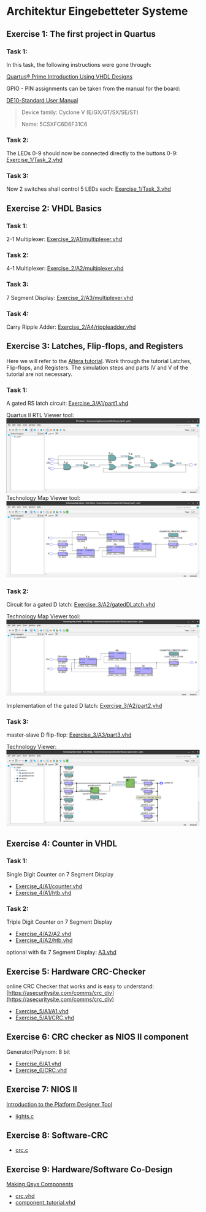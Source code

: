 # Architektur Eingebetteter Systeme

## Exercise 1: The first project in Quartus
### Task 1:
In this task, the following instructions were gone through:

[Quartus® Prime Introduction Using VHDL Designs](https://web.archive.org/web/20230430074600/http://mems.ece.dal.ca/eced4260/QuartusPrime.pdf)

GPIO - PIN assignments can be taken from the manual for the board:

[DE10-Standard User Manual](https://web.archive.org/web/20230430073532/https%3A%2F%2Fftp.intel.com%2FPublic%2FPub%2Ffpgaup%2Fpub%2FIntel_Material%2FBoards%2FDE10-Standard%2FDE10_Standard_User_Manual.pdf)

> Device family: Cyclone V (E/GX/GT/SX/SE/ST)
> 
> Name: 5CSXFC6D6F31C6

### Task 2:
The LEDs 0-9 should now be connected directly to the buttons 0-9:
[Exercise_1/Task_2.vhd](Exercise_1/Task_2.vhd)

### Task 3:
Now 2 switches shall control 5 LEDs each:
[Exercise_1/Task_3.vhd](Exercise_1/Task_3.vhd)

## Exercise 2: VHDL Basics
### Task 1:
2-1 Multiplexer: [Exercise_2/A1/multiplexer.vhd](Exercise_2/A1/multiplexer.vhd)

### Task 2:
4-1 Multiplexer: [Exercise_2/A2/multiplexer.vhd](Exercise_2/A2/multiplexer.vhd)

### Task 3:
7 Segment Display: [Exercise_2/A3/multiplexer.vhd](Exercise_2/A3/multiplexer.vhd)

### Task 4:
Carry Ripple Adder: [Exercise_2/A4/rippleadder.vhd](Exercise_2/A4/rippleadder.vhd)

## Exercise 3: Latches, Flip-flops, and Registers
Here we will refer to the [Altera tutorial](https://web.archive.org/web/20230515085651/https://docplayer.net/storage/48/24659104/1684144559/zhY50kay0iTjk9UwB2LhbA/24659104.pdf). Work through
the tutorial Latches, Flip-flops, and Registers. The simulation steps and parts
IV and V of the tutorial are not necessary.
### Task 1:
A gated RS latch circuit: [Exercise_3/A1/part1.vhd](Exercise_3/A1/part1.vhd)

Quartus II RTL Viewer tool:
![Exercise_3/A1/rtl_viewer.png](Exercise_3/A1/rtl_viewer.png)
 Technology Map Viewer tool:
![Exercise_3/A1/map_viewer.png](Exercise_3/A1/map_viewer.png)

### Task 2:
Circuit for a gated D latch: [Exercise_3/A2/gatedDLatch.vhd](Exercise_3/A2/gatedDLatch.vhd)

Technology Map Viewer tool:
![Exercise_3/A2/map_viewer.png](Exercise_3/A2/map_viewer.png)

Implementation of the gated D latch: [Exercise_3/A2/part2.vhd](Exercise_3/A2/part2.vhd)

### Task 3:
master-slave D flip-flop: [Exercise_3/A3/part3.vhd](Exercise_3/A3/part3.vhd)

Technology Viewer:
![Exercise_3/A3/map_viewer.png](Exercise_3/A3/map_viewer.png)

## Exercise 4: Counter in VHDL

### Task 1:
Single Digit Counter on 7 Segment Display
- [Exercise_4/A1/counter.vhd](Exercise_4/A1/counter.vhd)
- [Exercise_4/A1/htb.vhd](Exercise_4/A1/htb.vhd)

### Task 2:
Triple Digit Counter on 7 Segment Display
- [Exercise_4/A2/A2.vhd](Exercise_4/A2/A2.vhd)
- [Exercise_4/A2/htb.vhd](Exercise_4/A2/htb.vhd)


optional with 6x 7 Segment Display: [A3.vhd](Exercise_4/A3/A3.vhd)

## Exercise 5: Hardware CRC-Checker
online CRC Checker that works and is easy to understand: [https://asecuritysite.com/comms/crc_div](https://asecuritysite.com/comms/crc_div)

- [Exercise_5/A1/A1.vhd](Exercise_5/A1/A1.vhd)
- [Exercise_5/A1/CRC.vhd](Exercise_5/A1/CRC.vhd)


## Exercise 6: CRC checker as NIOS II component

Generator/Polynom: 8 bit

- [Exercise_6/A1.vhd](Exercise_6/A1.vhd)
- [Exercise_6/CRC.vhd](Exercise_6/CRC.vhd)


## Exercise 7: NIOS II

[Introduction to the Platform Designer Tool](https://web.archive.org/web/20230622120316/https://ftp.intel.com/Public/Pub/fpgaup/pub/Teaching_Materials/current/Tutorials/Introduction_to_the_Qsys_Tool.pdf)

- [lights.c](Exercise_7/app_software/lights.c)

## Exercise 8: Software-CRC

- [crc.c](Exercise_8/app_software/crc.c)

## Exercise 9: Hardware/Software Co-Design

[Making Qsys Components](https://web.archive.org/web/20230711124620/https://people.ece.cornell.edu/land/courses/ece5760/DE1_SOC/Making_Qsys_Components_15_0.pdf)

- [crc.vhd](Exercise_9/crc.vhd)
- [component_tutorial.vhd](Exercise_9/component_tutorial.vhd)

